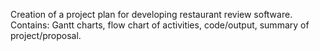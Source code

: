 Creation of a project plan for developing restaurant review software. Contains: Gantt charts, flow chart of activities, code/output, summary of project/proposal.
